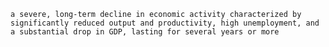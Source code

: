 
    a severe, long-term decline in economic activity characterized by significantly reduced output and productivity, high unemployment, and a substantial drop in GDP, lasting for several years or more